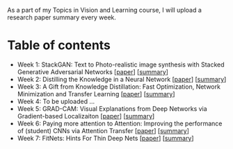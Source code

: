As a part of my Topics in Vision and Learning course, I will upload a research paper summary every week.

# Table of contents
* Week 1: StackGAN: Text to Photo-realistic image synthesis with Stacked Generative Adversarial Networks [[paper](https://arxiv.org/abs/1612.03242)] [[summary](StackGAN_Summary.pdf)]
* Week 2: Distilling the Knowledge in a Neural Network [[paper](https://arxiv.org/abs/1503.02531)] [[summary](Distilling_Knowledge_Neural_Network_Summary.pdf)]
* Week 3: A Gift from Knowledge Distillation: Fast Optimization, Network Minimization and Transfer Learning [[paper](http://openaccess.thecvf.com/content_cvpr_2017/papers/Yim_A_Gift_From_CVPR_2017_paper.pdf)] [[summary](knowledge_distillation_summary.pdf)]
* Week 4: To be uploaded ...
* Week 5: GRAD-CAM: Visual Explanations from Deep Networks via Gradient-based Localizaiton [[paper](https://arxiv.org/abs/1610.02391)] [[summary](GRAD-CAM.pdf)]
* Week 6: Paying more attention to Attention: Improving the performance of (student) CNNs via Attention Transfer [[paper](https://arxiv.org/abs/1612.03928)] [[summary](attention_transfer.pdf)]
* Week 7: FitNets: Hints For Thin Deep Nets [[paper](https://arxiv.org/abs/1412.6550)] [[summary](FitNets.pdf)]

